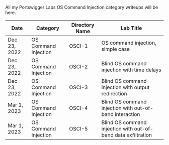 All my Portswigger Labs OS Command Injection category writeups will be here.

Date	 	  | Category                       | Directory Name | Lab Title
--------------|--------------------------------|----------------|----------------------
Dec 23, 2022  | OS Command Injection           | OSCI-1         | OS command injection, simple case
Dec 23, 2022  | OS Command Injection           | OSCI-2         | Blind OS command injection with time delays
Dec 23, 2022  | OS Command Injection           | OSCI-3         | Blind OS command injection with output redirection
Mar 1, 2023   | OS Command Injection           | OSCI-4         | Blind OS command injection with out-of-band interaction
Mar 1, 2023   | OS Command Injection           | OSCI-5         | Blind OS command injection with out-of-band data exfiltration